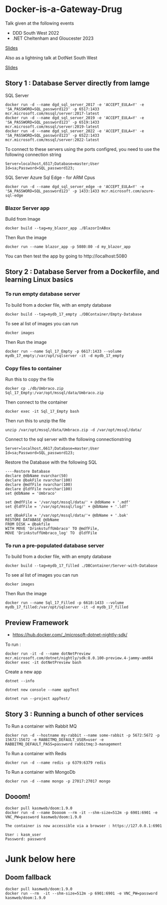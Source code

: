# Docker-is-a-Gateway-Drug

Talk given at the following events

- DDD South West 2022
- .NET Cheltenham and Gloucester 2023

[Slides](https://docs.google.com/presentation/d/1tXQhdrO5DL73pQaHMZhZ0Tq7D4RdxERoFKPQq6KGamw/edit#slide=id.g1358cb38f49_0_2)

Also as a lightning talk at DotNet South West 

[Slides](https://docs.google.com/presentation/d/1TLiaYMO5733RNAkDaAa74AgXPE6cu_xbR4a-YqWzBNc/edit#slide=id.g13779d8b915_0_12)

## Story 1 : Database Server directly from Iamge

SQL Server

    docker run -d --name dgd_sql_server_2017 -e 'ACCEPT_EULA=Y' -e 'SA_PASSWORD=SQL_password123' -p 6517:1433 mcr.microsoft.com/mssql/server:2017-latest
    docker run -d --name dgd_sql_server_2019 -e 'ACCEPT_EULA=Y' -e 'SA_PASSWORD=SQL_password123' -p 6519:1433 mcr.microsoft.com/mssql/server:2019-latest
    docker run -d --name dgd_sql_server_2022 -e 'ACCEPT_EULA=Y' -e 'SA_PASSWORD=SQL_password123' -p 6522:1433 mcr.microsoft.com/mssql/server:2022-latest

To connect to these servers using the ports configred, you need to use the following connection string

    Server=localhost,6517;Database=master;User Id=sa;Password=SQL_password123;

SQL Server Azure Sql Edge - for ARM Cpus

    docker run -d --name dgd_sql_server_edge -e 'ACCEPT_EULA=Y' -e 'SA_PASSWORD=SQL_password123' -p 1433:1433 mcr.microsoft.com/azure-sql-edge
### Blazor Server app

Build from Image

    docker build --tag=my_blazor_app ./BlazorInABox

Then Run the image

    docker run --name blazor_app -p 5080:80 -d my_blazor_app

You can then test the app by going to http://localhost:5080


## Story 2 : Database Server from a Dockerfile, and learning Linux basics

### To run empty database server

To build from a docker file, with an empty database

    docker build --tag=mydb_17_empty ./DBContainer/Empty-Database

To see al list of images you can run
    
    docker images

Then Run the image

    docker run --name Sql_17_Empty -p 6617:1433 --volume mydb_17_empty:/var/opt/sqlserver -it -d mydb_17_empty

### Copy files to container

Run this to copy the file

    docker cp ./db/Umbraco.zip Sql_17_Empty:/var/opt/mssql/data/Umbraco.zip

Then connect to the container

    docker exec -it Sql_17_Empty bash

Then run this to unzip the file

    unzip /var/opt/mssql/data/Umbraco.zip -d /var/opt/mssql/data/

Connect to the sql server with the following connectionstring

    Server=localhost,6617;Database=master;User Id=sa;Password=SQL_password123;

Restore the Database with the following SQL

    ----Restore Database
    declare @dbName nvarchar(50)
    declare @bakFile nvarchar(100)
    declare @mdfFile nvarchar(100)
    declare @ldfFile nvarchar(100)
    set @dbName = 'Umbraco'

    set @mdfFile = '/var/opt/mssql/data/' + @dbName + '.mdf'
    set @ldfFile = '/var/opt/mssql/log/' + @dbName + '.ldf'

    set @bakFile = '/var/opt/mssql/data/'+ @dbName + '.bak'
    RESTORE DATABASE @dbName
    FROM DISK = @bakfile
    WITH MOVE 'DrinkstuffUmbraco' TO @mdfFile,
    MOVE 'DrinkstuffUmbraco_log' TO  @ldfFile

### To run a pre-populated database server

To build from a docker file, with an empty database

    docker build --tag=mydb_17_filled ./DBContainer/Server-with-Database

To see al list of images you can run
    
    docker images

Then Run the image

    docker run --name Sql_17_Filled -p 6618:1433 --volume mydb_17_filled:/var/opt/sqlserver -it -d mydb_17_filled


## Preview Framework

- https://hub.docker.com/_/microsoft-dotnet-nightly-sdk/

To run : 

    docker run -it -d --name dotNetPreview mcr.microsoft.com/dotnet/nightly/sdk:8.0.100-preview.4-jammy-amd64
    docker exec -it dotNetPreview bash

Create a new app

    dotnet --info

    dotnet new console --name appTest

    dotnet run --project appTest/ 


## Story 3 : Running a bunch of other services

To Run a container with Rabbit MQ

    docker run -d --hostname my-rabbit --name some-rabbit -p 5672:5672 -p 15672:15672 -e RABBITMQ_DEFAULT_USER=user -e RABBITMQ_DEFAULT_PASS=password rabbitmq:3-management

To Run a container with Redis

    docker run -d --name redis -p 6379:6379 redis

To Run a container with MongoDb

    docker run -d --name mongo -p 27017:27017 mongo

## Dooom!

    docker pull kasmweb/doom:1.9.0
    docker run -d --name Doooom --rm -it --shm-size=512m -p 6901:6901 -e VNC_PW=password kasmweb/doom:1.9.0 

    The container is now accessible via a browser : https://127.0.0.1:6901

    User : kasm_user
    Password: password


# Junk below here

## Doom fallback

    docker pull kasmweb/doom:1.9.0
    docker run --rm  -it --shm-size=512m -p 6901:6901 -e VNC_PW=password kasmweb/doom:1.9.0
